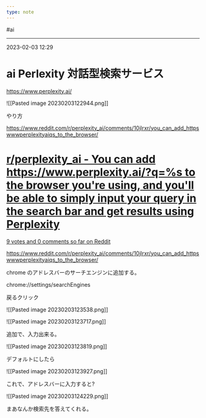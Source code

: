 ```yaml
---
type: note
---
```


#ai

---
2023-02-03  12:29

# ai  Perlexity 対話型検索サービス

https://www.perplexity.ai/

![[Pasted image 20230203122944.png]]

やり方

https://www.reddit.com/r/perplexity_ai/comments/10jlrxr/you_can_add_httpswwwperplexityaiqs_to_the_browser/


<div class="rich-link-card-container"><a class="rich-link-card" href="https://www.reddit.com/r/perplexity_ai/comments/10jlrxr/you_can_add_httpswwwperplexityaiqs_to_the_browser/" target="_blank">
	<div class="rich-link-image-container">
		<div class="rich-link-image" style="background-image: url('')">
	</div>
	</div>
	<div class="rich-link-card-text">
		<h1 class="rich-link-card-title">r/perplexity_ai - You can add https://www.perplexity.ai/?q=%s to the browser you're using, and you'll be able to simply input your query in the search bar and get results using Perplexity</h1>
		<p class="rich-link-card-description">
		9 votes and 0 comments so far on Reddit
		</p>
		<p class="rich-link-href">
		https://www.reddit.com/r/perplexity_ai/comments/10jlrxr/you_can_add_httpswwwperplexityaiqs_to_the_browser/
		</p>
	</div>
</a></div>

chrome のアドレスバーのサーチエンジンに追加する。

chrome://settings/searchEngines

戻るクリック

![[Pasted image 20230203123538.png]]

![[Pasted image 20230203123717.png]]

追加で、入力出来る。

![[Pasted image 20230203123819.png]]

デフォルトにしたら

![[Pasted image 20230203123927.png]]

これで、アドレスバーに入力すると?



![[Pasted image 20230203124229.png]]

まあなんか検索先を答えてくれる。
